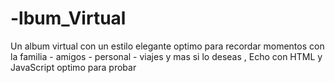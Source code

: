 # -lbum_Virtual
Un album virtual con un estilo elegante optimo para recordar momentos con la familia - amigos - personal - viajes y mas si lo deseas , Echo con HTML y JavaScript optimo para probar 
